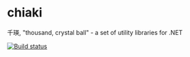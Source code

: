 # chiaki
千瑛, "thousand, crystal ball" - a set of utility libraries for .NET 

[![Build status](https://ci.appveyor.com/api/projects/status/elkdjkeuis55bhsa?svg=true)](https://ci.appveyor.com/project/stevu236/chiaki)